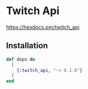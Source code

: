 # Twitch Api

https://hexdocs.pm/twitch_api

## Installation

```elixir
def deps do
  [
    {:twitch_api, "~> 0.1.6"}
  ]
end
```

